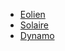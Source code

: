 - [Eolien](<Eolien 1486b697.md?n>)
- [Solaire](<Solaire 310e3903.md?n>)
- [Dynamo](<Dynamo 2f1e6cba.md?n>)
